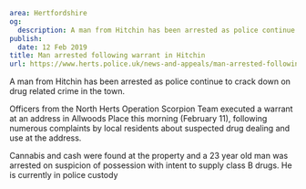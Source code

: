 ```yaml
area: Hertfordshire
og:
  description: A man from Hitchin has been arrested as police continue to crack down on drug related crime in the town.
publish:
  date: 12 Feb 2019
title: Man arrested following warrant in Hitchin
url: https://www.herts.police.uk/news-and-appeals/man-arrested-following-warrant-in-hitchin-2535g
```

A man from Hitchin has been arrested as police continue to crack down on drug related crime in the town.

Officers from the North Herts Operation Scorpion Team executed a warrant at an address in Allwoods Place this morning (February 11), following numerous complaints by local residents about suspected drug dealing and use at the address.

Cannabis and cash were found at the property and a 23 year old man was arrested on suspicion of possession with intent to supply class B drugs. He is currently in police custody
